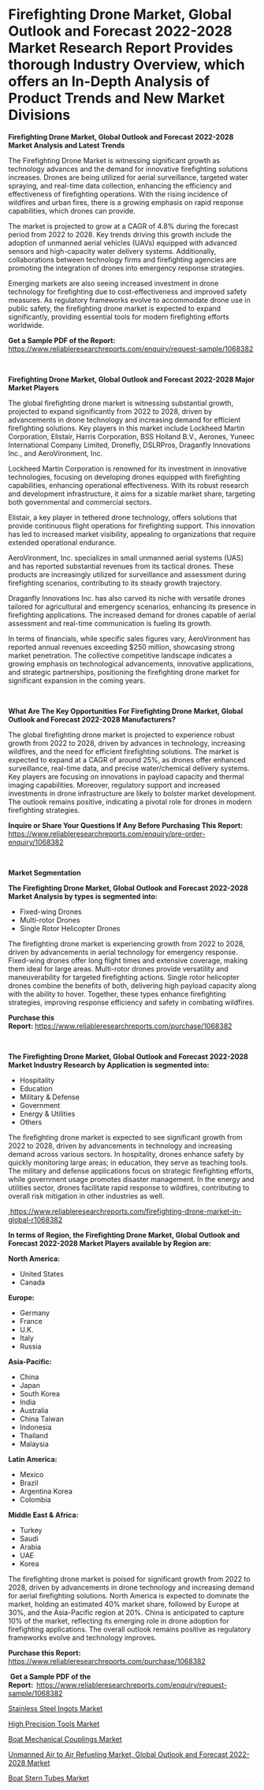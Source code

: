 <p><h1>Firefighting Drone Market, Global Outlook and Forecast 2022-2028 Market Research Report Provides thorough Industry Overview, which offers an In-Depth Analysis of Product Trends and New Market Divisions</h1></p><p><strong>Firefighting Drone Market, Global Outlook and Forecast 2022-2028 Market Analysis and Latest Trends</strong></p>
<p><p>The Firefighting Drone Market is witnessing significant growth as technology advances and the demand for innovative firefighting solutions increases. Drones are being utilized for aerial surveillance, targeted water spraying, and real-time data collection, enhancing the efficiency and effectiveness of firefighting operations. With the rising incidence of wildfires and urban fires, there is a growing emphasis on rapid response capabilities, which drones can provide. </p><p>The market is projected to grow at a CAGR of 4.8% during the forecast period from 2022 to 2028. Key trends driving this growth include the adoption of unmanned aerial vehicles (UAVs) equipped with advanced sensors and high-capacity water delivery systems. Additionally, collaborations between technology firms and firefighting agencies are promoting the integration of drones into emergency response strategies. </p><p>Emerging markets are also seeing increased investment in drone technology for firefighting due to cost-effectiveness and improved safety measures. As regulatory frameworks evolve to accommodate drone use in public safety, the firefighting drone market is expected to expand significantly, providing essential tools for modern firefighting efforts worldwide.</p></p>
<p><strong>Get a Sample PDF of the Report:&nbsp;</strong> <a href="https://www.reliableresearchreports.com/enquiry/request-sample/1068382?utm_campaign=36&utm_medium=2&utm_source=Github&utm_content=ia&utm_term=03122024&utm_id=firefighting-drone-market-global-outlook-and-forecast-2022-2028">https://www.reliableresearchreports.com/enquiry/request-sample/1068382</a></p>
<p>&nbsp;</p>
<p><strong>Firefighting Drone Market, Global Outlook and Forecast 2022-2028 Major Market Players</strong></p>
<p><p>The global firefighting drone market is witnessing substantial growth, projected to expand significantly from 2022 to 2028, driven by advancements in drone technology and increasing demand for efficient firefighting solutions. Key players in this market include Lockheed Martin Corporation, Elistair, Harris Corporation, BSS Holland B.V., Aerones, Yuneec International Company Limited, Dronefly, DSLRPros, Draganfly Innovations Inc., and AeroVironment, Inc.</p><p>Lockheed Martin Corporation is renowned for its investment in innovative technologies, focusing on developing drones equipped with firefighting capabilities, enhancing operational effectiveness. With its robust research and development infrastructure, it aims for a sizable market share, targeting both governmental and commercial sectors.</p><p>Elistair, a key player in tethered drone technology, offers solutions that provide continuous flight operations for firefighting support. This innovation has led to increased market visibility, appealing to organizations that require extended operational endurance.</p><p>AeroVironment, Inc. specializes in small unmanned aerial systems (UAS) and has reported substantial revenues from its tactical drones. These products are increasingly utilized for surveillance and assessment during firefighting scenarios, contributing to its steady growth trajectory.</p><p>Draganfly Innovations Inc. has also carved its niche with versatile drones tailored for agricultural and emergency scenarios, enhancing its presence in firefighting applications. The increased demand for drones capable of aerial assessment and real-time communication is fueling its growth.</p><p>In terms of financials, while specific sales figures vary, AeroVironment has reported annual revenues exceeding $250 million, showcasing strong market penetration. The collective competitive landscape indicates a growing emphasis on technological advancements, innovative applications, and strategic partnerships, positioning the firefighting drone market for significant expansion in the coming years.</p></p>
<p>&nbsp;</p>
<p><strong>What Are The Key Opportunities For Firefighting Drone Market, Global Outlook and Forecast 2022-2028 Manufacturers?</strong></p>
<p><p>The global firefighting drone market is projected to experience robust growth from 2022 to 2028, driven by advances in technology, increasing wildfires, and the need for efficient firefighting solutions. The market is expected to expand at a CAGR of around 25%, as drones offer enhanced surveillance, real-time data, and precise water/chemical delivery systems. Key players are focusing on innovations in payload capacity and thermal imaging capabilities. Moreover, regulatory support and increased investments in drone infrastructure are likely to bolster market development. The outlook remains positive, indicating a pivotal role for drones in modern firefighting strategies.</p></p>
<p><strong>Inquire or Share Your Questions If Any Before Purchasing This Report:</strong> <a href="https://www.reliableresearchreports.com/enquiry/pre-order-enquiry/1068382?utm_campaign=36&utm_medium=2&utm_source=Github&utm_content=ia&utm_term=03122024&utm_id=firefighting-drone-market-global-outlook-and-forecast-2022-2028">https://www.reliableresearchreports.com/enquiry/pre-order-enquiry/1068382</a></p>
<p>&nbsp;</p>
<p><strong>Market Segmentation</strong></p>
<p><strong>The Firefighting Drone Market, Global Outlook and Forecast 2022-2028 Market Analysis by types is segmented into:</strong></p>
<p><ul><li>Fixed-wing Drones</li><li>Multi-rotor Drones</li><li>Single Rotor Helicopter Drones</li></ul></p>
<p><p>The firefighting drone market is experiencing growth from 2022 to 2028, driven by advancements in aerial technology for emergency response. Fixed-wing drones offer long flight times and extensive coverage, making them ideal for large areas. Multi-rotor drones provide versatility and maneuverability for targeted firefighting actions. Single rotor helicopter drones combine the benefits of both, delivering high payload capacity along with the ability to hover. Together, these types enhance firefighting strategies, improving response efficiency and safety in combating wildfires.</p></p>
<p><strong>Purchase this Report:&nbsp;</strong><a href="https://www.reliableresearchreports.com/purchase/1068382?utm_campaign=36&utm_medium=2&utm_source=Github&utm_content=ia&utm_term=03122024&utm_id=firefighting-drone-market-global-outlook-and-forecast-2022-2028">https://www.reliableresearchreports.com/purchase/1068382</a></p>
<p>&nbsp;</p>
<p><strong>The Firefighting Drone Market, Global Outlook and Forecast 2022-2028 Market Industry Research by Application is segmented into:</strong></p>
<p><ul><li>Hospitality</li><li>Education</li><li>Military & Defense</li><li>Government</li><li>Energy & Utilities</li><li>Others</li></ul></p>
<p><p>The firefighting drone market is expected to see significant growth from 2022 to 2028, driven by advancements in technology and increasing demand across various sectors. In hospitality, drones enhance safety by quickly monitoring large areas; in education, they serve as teaching tools. The military and defense applications focus on strategic firefighting efforts, while government usage promotes disaster management. In the energy and utilities sector, drones facilitate rapid response to wildfires, contributing to overall risk mitigation in other industries as well.</p></p>
<p><a href="https://www.reliableresearchreports.com/firefighting-drone-market-in-global-r1068382?utm_campaign=36&utm_medium=2&utm_source=Github&utm_content=ia&utm_term=03122024&utm_id=firefighting-drone-market-global-outlook-and-forecast-2022-2028">&nbsp;https://www.reliableresearchreports.com/firefighting-drone-market-in-global-r1068382</a></p>
<p><strong>In terms of Region, the Firefighting Drone Market, Global Outlook and Forecast 2022-2028 Market Players available by Region are:</strong></p>
<p>
    <p> <strong> North America: </strong>
        <ul>
            <li>United States</li>
            <li>Canada</li>
        </ul>
        </p> 
    <p> <strong> Europe: </strong>
        <ul>
            <li>Germany</li>
            <li>France</li>
            <li>U.K.</li>
            <li>Italy</li>
            <li>Russia</li>
        </ul>
        </p> 
    <p> <strong> Asia-Pacific: </strong>
        <ul>
            <li>China</li>
            <li>Japan</li>
            <li>South Korea</li>
            <li>India</li>
            <li>Australia</li>
            <li>China Taiwan</li>
            <li>Indonesia</li>
            <li>Thailand</li>
            <li>Malaysia</li>
        </ul>
        </p> 
    <p> <strong> Latin America: </strong>
        <ul>
            <li>Mexico</li>
            <li>Brazil</li>
            <li>Argentina Korea</li>
            <li>Colombia</li>
        </ul>
        </p> 
    <p> <strong> Middle East & Africa: </strong>
        <ul>
            <li>Turkey</li>
            <li>Saudi</li>
            <li>Arabia</li>
            <li>UAE</li>
            <li>Korea</li>
        </ul>
    </p>
    </p>
<p><p>The firefighting drone market is poised for significant growth from 2022 to 2028, driven by advancements in drone technology and increasing demand for aerial firefighting solutions. North America is expected to dominate the market, holding an estimated 40% market share, followed by Europe at 30%, and the Asia-Pacific region at 20%. China is anticipated to capture 10% of the market, reflecting its emerging role in drone adoption for firefighting applications. The overall outlook remains positive as regulatory frameworks evolve and technology improves.</p></p>
<p><strong>Purchase this Report: </strong><a href="https://www.reliableresearchreports.com/purchase/1068382?utm_campaign=36&utm_medium=2&utm_source=Github&utm_content=ia&utm_term=03122024&utm_id=firefighting-drone-market-global-outlook-and-forecast-2022-2028">https://www.reliableresearchreports.com/purchase/1068382</a></p>
<p>&nbsp;<strong>Get a Sample PDF of the Report:&nbsp;&nbsp;</strong><a href="https://www.reliableresearchreports.com/enquiry/request-sample/1068382?utm_campaign=36&utm_medium=2&utm_source=Github&utm_content=ia&utm_term=03122024&utm_id=firefighting-drone-market-global-outlook-and-forecast-2022-2028">https://www.reliableresearchreports.com/enquiry/request-sample/1068382</a></p>
<p><strong></strong></p>
<p><p><a href="https://www.linkedin.com/pulse/stainless-steel-ingots-market-analysis-size-share-sales-industry-trjyf?utm_campaign=36&utm_medium=2&utm_source=Github&utm_content=ia&utm_term=03122024&utm_id=firefighting-drone-market-global-outlook-and-forecast-2022-2028">Stainless Steel Ingots Market</a></p><p><a href="https://www.linkedin.com/pulse/high-precision-tools-industry-market-analysis-evaluating-size-fnzqf?utm_campaign=36&utm_medium=2&utm_source=Github&utm_content=ia&utm_term=03122024&utm_id=firefighting-drone-market-global-outlook-and-forecast-2022-2028">High Precision Tools Market</a></p><p><a href="https://issuu.com/reportprime-2/docs/boat-mechanical-couplings-market-size-2030.pptx?utm_campaign=36&utm_medium=2&utm_source=Github&utm_content=ia&utm_term=03122024&utm_id=firefighting-drone-market-global-outlook-and-forecast-2022-2028">Boat Mechanical Couplings Market</a></p><p><a href="https://github.com/tamvrosiya/Market-Research-Report-List-6/blob/main/unmanned-air-to-air-refueling-market-global-outlook-and-forecast-2022-2028-market.md?utm_campaign=36&utm_medium=2&utm_source=Github&utm_content=ia&utm_term=03122024&utm_id=firefighting-drone-market-global-outlook-and-forecast-2022-2028">Unmanned Air to Air Refueling Market, Global Outlook and Forecast 2022-2028 Market</a></p><p><a href="https://issuu.com/reportprime-2/docs/boat-stern-tubes-market-size-2030.pptx?utm_campaign=36&utm_medium=2&utm_source=Github&utm_content=ia&utm_term=03122024&utm_id=firefighting-drone-market-global-outlook-and-forecast-2022-2028">Boat Stern Tubes Market</a></p></p>